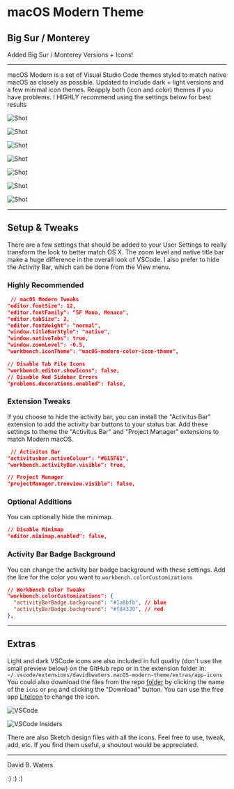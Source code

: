 
# macOS Modern Theme

## Big Sur / Monterey

Added Big Sur / Monterey Versions + Icons!

---

macOS Modern is a set of Visual Studio Code themes styled to match native macOS as closely as possible.  Updated to include dark + light versions and a few minimal icon themes. Reapply both (icon and color) themes if you have problems. I HIGHLY recommend using the settings below for best results

![Shot](https://github.com/davidbwaters/macOS-modern-vscode-theme/raw/master/images/shot1.png)

![Shot](https://github.com/davidbwaters/macOS-modern-vscode-theme/raw/master/images/shot2.png)

![Shot](https://github.com/davidbwaters/macOS-modern-vscode-theme/raw/master/images/shot3.png)

![Shot](https://github.com/davidbwaters/macOS-modern-vscode-theme/raw/master/images/shot4.png)

![Shot](https://github.com/davidbwaters/macOS-modern-vscode-theme/raw/master/images/shot5.png)

![Shot](https://github.com/davidbwaters/macOS-modern-vscode-theme/raw/master/images/shot6.png)

![Shot](https://github.com/davidbwaters/macOS-modern-vscode-theme/raw/master/images/shot7.png)

---

## Setup & Tweaks

There are a few settings that should be added to your User Settings to really transform the look to better match OS X.  The zoom level and native title bar make a huge difference in the overall look of VSCode.  I also prefer to hide the Activity Bar, which can be done from the View menu.

### Highly Recommended

```json
 // macOS Modern Tweaks
"editor.fontSize": 12,
"editor.fontFamily": "SF Mono, Monaco",
"editor.tabSize": 2,
"editor.fontWeight": "normal",
"window.titleBarStyle": "native",
"window.nativeTabs": true,
"window.zoomLevel": -0.5,
"workbench.iconTheme": "macOS-modern-color-icon-theme",

// Disable Tab File Icons
"workbench.editor.showIcons": false,
// Disable Red Sidebar Errors
"problems.decorations.enabled": false,

```

### Extension Tweaks

If you choose to hide the activity bar, you can install the "Activitus Bar" extension to add the activity bar buttons to your status bar.  Add these settings to theme the "Activitus Bar" and "Project Manager" extensions to match Modern macOS.

```json
 // Activitus Bar
"activitusbar.activeColour": "#615F61",
"workbench.activityBar.visible": true,

// Project Manager
"projectManager.treeview.visible": false,
```

### Optional Additions

You can optionally hide the minimap.

```    json
// Disable Minimap
"editor.minimap.enabled": false,

```

### Activity Bar Badge Background

You can change the activity bar badge background with these settings. Add the line for the color you want to `workbench.colorCustomizations`

```json
// Workbench Color Tweaks
"workbench.colorCustomizations": {
  "activityBarBadge.background": "#1a8bfb", // blue
  "activityBarBadge.background": "#f84339", // red
},
```

---

## Extras

Light and dark VSCode icons are also included in full quality (don't use the small preview below) on the GitHub repo or in the extension folder in:
`~/.vscode/extensions/davidbwaters.macOS-modern-theme/extras/app-icons`
You could also download the files from the repo [folder](https://github.com/davidbwaters/macOS-modern-vscode-theme/tree/master/extras) by clicking the name of the `icns` or `png` and clicking the "Download" button. You can use the free app [LiteIcon](https://freemacsoft.net/liteicon/) to change the icon.

![VSCode](https://github.com/davidbwaters/macOS-modern-vscode-theme/raw/master/images/icon-big-sur.png)

![VSCode Insiders](https://github.com/davidbwaters/macOS-modern-vscode-theme/raw/master/images/icon-big-sur-insiders.png)



There are also Sketch design files with all the icons. Feel free to use, tweak, add, etc. If you find them useful, a shoutout would be appreciated.

---

David B. Waters

:) :) :)
